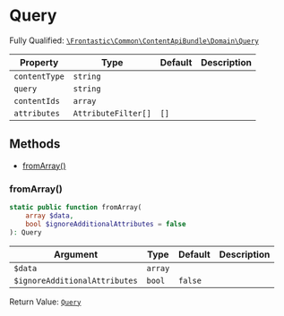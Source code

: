 #  Query

Fully Qualified: [`\Frontastic\Common\ContentApiBundle\Domain\Query`](../../../../src/php/ContentApiBundle/Domain/Query.php)

Property|Type|Default|Description
--------|----|-------|-----------
`contentType`|`string`||
`query`|`string`||
`contentIds`|`array`||
`attributes`|`AttributeFilter[]`|`[]`|

## Methods

* [fromArray()](#fromarray)

### fromArray()

```php
static public function fromArray(
    array $data,
    bool $ignoreAdditionalAttributes = false
): Query
```

Argument|Type|Default|Description
--------|----|-------|-----------
`$data`|`array`||
`$ignoreAdditionalAttributes`|`bool`|`false`|

Return Value: [`Query`](Query.md)

